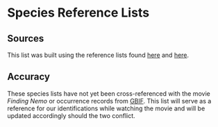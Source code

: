 # Species Reference Lists

## Sources

This list was built using the reference lists found [here](https://disney-animals.fandom.com/wiki/List_of_Species_seen_in_Finding_Nemo) and [here](https://parody.fandom.com/wiki/List_of_Species_from_Finding_Nemo).

## Accuracy

These species lists have not yet been cross-referenced with the movie *Finding Nemo* or occurrence records from [GBIF](gbif.org). This list will serve as a reference for our identifications while watching the movie and will be updated accordingly should the two conflict.
